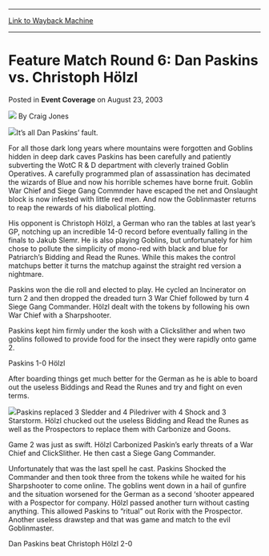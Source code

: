 
---
[Link to Wayback Machine](https://web.archive.org/web/20171029040302/https://magic.wizards.com/en/articles/archive/event-coverage/feature-match-round-6-dan-paskins-vs-christoph-h%C3%B6lzl-2003-08-23)

[_metadata_:author]:- "Craig Jones"
[_metadata_:description]:- "It’s all Dan Paskins’ fault."
[_metadata_:generator]:- "Drupal 7 (http://drupal.org)"
[_metadata_:node]:- "778481"
[_metadata_:publish_date]:- "2003-08-23"
[_metadata_:source]:- "div-main-content"
[_metadata_:title]:- "Feature Match Round 6: Dan Paskins vs. Christoph Hölzl"
[_metadata_:wayback_capture_timestamp]:- "2017-10-29 04:03:02"
[_metadata_:wayback_raw_url]:- "https://web.archive.org/web/20171029040302id_/https://magic.wizards.com/en/articles/archive/event-coverage/feature-match-round-6-dan-paskins-vs-christoph-h%C3%B6lzl-2003-08-23"
[_metadata_:wayback_url]:- "https://magic.wizards.com/en/articles/archive/event-coverage/feature-match-round-6-dan-paskins-vs-christoph-h%C3%B6lzl-2003-08-23"
---


Feature Match Round 6: Dan Paskins vs. Christoph Hölzl
======================================================



 Posted in **Event Coverage**
 on August 23, 2003 






![](https://media.magic.wizards.com/styles/auth_small/public/images/person/Craig-Jones-Author-Photo-150x150_0.jpg)
By Craig Jones











![](https://media.magic.wizards.com/image_legacy_migration/sideboard/images/gplon03/a949.jpg)It’s all Dan Paskins’ fault.

For all those dark long years where mountains were forgotten and Goblins hidden in deep dark caves Paskins has been carefully and patiently subverting the WotC R & D department with cleverly trained Goblin Operatives. A carefully programmed plan of assassination has decimated the wizards of Blue and now his horrible schemes have borne fruit. Goblin War Chief and Siege Gang Commnder have escaped the net and Onslaught block is now infested with little red men. And now the Goblinmaster returns to reap the rewards of his diabolical plotting.

His opponent is Christoph Hölzl, a German who ran the tables at last year’s GP, notching up an incredible 14-0 record before eventually falling in the finals to Jakub Slemr. He is also playing Goblins, but unfortunately for him chose to pollute the simplicity of mono-red with black and blue for Patriarch’s Bidding and Read the Runes. While this makes the control matchups better it turns the matchup against the straight red version a nightmare.

Paskins won the die roll and elected to play. He cycled an Incinerator on turn 2 and then dropped the dreaded turn 3 War Chief followed by turn 4 Siege Gang Commander. Hölzl dealt with the tokens by following his own War Chief with a Sharpshooter.

Paskins kept him firmly under the kosh with a Clickslither and when two goblins followed to provide food for the insect they were rapidly onto game 2.

Paskins 1-0 Hölzl

After boarding things get much better for the German as he is able to board out the useless Biddings and Read the Runes and try and fight on even terms.

![](https://media.magic.wizards.com/image_legacy_migration/sideboard/images/gplon03/a948.jpg)Paskins replaced 3 Sledder and 4 Piledriver with 4 Shock and 3 Starstorm. Hölzl chucked out the useless Bidding and Read the Runes as well as the Prospectors to replace them with Carbonize and Goons.

Game 2 was just as swift. Hölzl Carbonized Paskin’s early threats of a War Chief and ClickSlither. He then cast a Siege Gang Commander.

Unfortunately that was the last spell he cast. Paskins Shocked the Commander and then took three from the tokens while he waited for his Sharpshooter to come online. The goblins went down in a hail of gunfire and the situation worsened for the German as a second ‘shooter appeared with a Pospector for company. Hölzl passed another turn without casting anything. This allowed Paskins to “ritual” out Rorix with the Prospector. Another useless drawstep and that was game and match to the evil Goblinmaster.

Dan Paskins beat Christoph Hölzl 2-0







